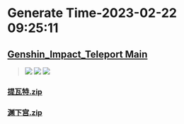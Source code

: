 # Generate Time-2023-02-22 09:25:11

## [Genshin_Impact_Teleport Main](https://github.com/Sam5440/Genshin_Impact_Teleport)

>![](https://komarev.com/ghpvc/?username=done439)
>![](https://komarev.com/ghpvc/?username=done438)
>![](https://komarev.com/ghpvc/?username=done437)

### [提瓦特.zip](https://raw.githubusercontent.com/Sam5440/Genshin_Impact_Teleport/download/AutoGeneratePoint/Points%28SortByItemKind%29%5Bver2.8%5D%5Bcn-en%5D%5B2022-10-19%5D/Teleport%20ALL%20Range20m%20y_offset_3m%20CN/%E6%80%AA%E7%89%A9/%E6%B7%B1%E6%B8%8A%E4%BD%BF%E5%BE%92/%E6%8F%90%E7%93%A6%E7%89%B9.zip)

### [渊下宫.zip](https://raw.githubusercontent.com/Sam5440/Genshin_Impact_Teleport/download/AutoGeneratePoint/Points%28SortByItemKind%29%5Bver2.8%5D%5Bcn-en%5D%5B2022-10-19%5D/Teleport%20ALL%20Range20m%20y_offset_3m%20CN/%E6%80%AA%E7%89%A9/%E6%B7%B1%E6%B8%8A%E4%BD%BF%E5%BE%92/%E6%B8%8A%E4%B8%8B%E5%AE%AB.zip)

